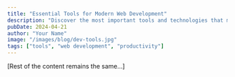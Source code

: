 ```yaml
---
title: "Essential Tools for Modern Web Development"
description: "Discover the most important tools and technologies that modern web developers use to build efficient and scalable applications."
pubDate: 2024-04-21
author: "Your Name"
image: "/images/blog/dev-tools.jpg"
tags: ["tools", "web development", "productivity"]
---
```


[Rest of the content remains the same...]
